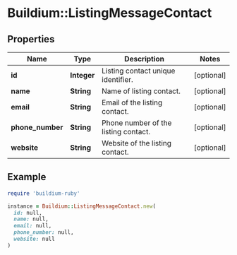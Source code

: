 # Buildium::ListingMessageContact

## Properties

| Name | Type | Description | Notes |
| ---- | ---- | ----------- | ----- |
| **id** | **Integer** | Listing contact unique identifier. | [optional] |
| **name** | **String** | Name of listing contact. | [optional] |
| **email** | **String** | Email of the listing contact. | [optional] |
| **phone_number** | **String** | Phone number of the listing contact. | [optional] |
| **website** | **String** | Website of the listing contact. | [optional] |

## Example

```ruby
require 'buildium-ruby'

instance = Buildium::ListingMessageContact.new(
  id: null,
  name: null,
  email: null,
  phone_number: null,
  website: null
)
```


